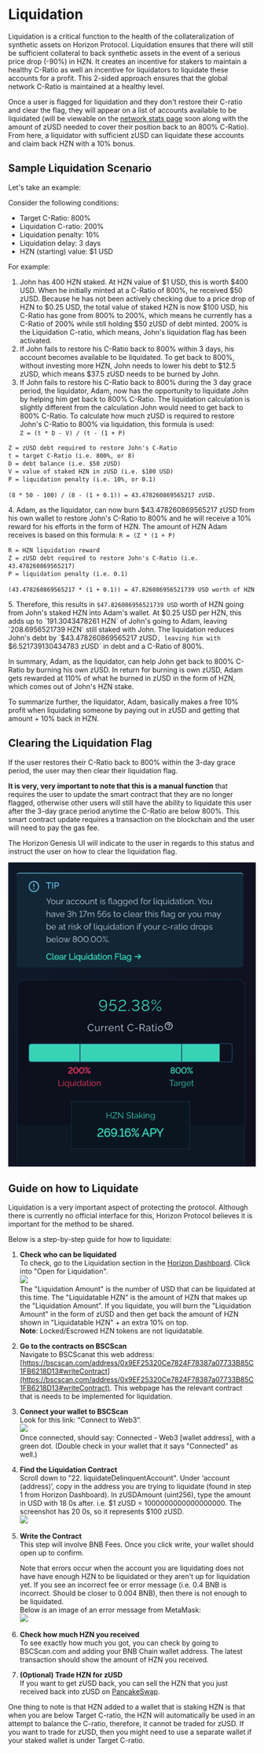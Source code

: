 # Liquidation

Liquidation is a critical function to the health of the collateralization of synthetic assets on Horizon Protocol. Liquidation ensures that there will still be sufficient collateral to back synthetic assets in the event of a serious price drop (-90%) in HZN. It creates an incentive for stakers to maintain a healthy C-Ratio as well an incentive for liquidators to liquidate these accounts for a profit. This 2-sided approach ensures that the global network C-Ratio is maintained at a healthy level.

Once a user is flagged for liquidation and they don't restore their C-ratio and clear the flag, they will appear on a list of accounts available to be liquidated (will be viewable on the [network stats page](https://dashboard.horizonprotocol.com/) soon along with the amount of zUSD needed to cover their position back to an 800% C-Ratio). From here, a liquidator with sufficient zUSD can liquidate these accounts and claim back HZN with a 10% bonus.&#x20;

## Sample Liquidation Scenario

Let's take an example:

Consider the following conditions:

* Target C-Ratio: 800%
* Liquidation C-ratio: 200%
* Liquidation penalty: 10%
* Liquidation delay: 3 days
* HZN (starting) value: $1 USD

For example:

1. John has 400 HZN staked. At HZN value of $1 USD, this is worth $400 USD. When he initially minted at a C-Ratio of 800%, he received $50 zUSD. Because he has not been actively checking due to a price drop of HZN to $0.25 USD, the total value of staked HZN is now $100 USD, his C-Ratio has gone from 800% to 200%, which means he currently has a C-Ratio of 200% while still holding $50 zUSD of debt minted. 200% is the Liquidation C-ratio, which means, John's liquidation flag has been activated.
2. If John fails to restore his C-Ratio back to 800% within 3 days, his account becomes available to be liquidated. To get back to 800%, without investing more HZN, John needs to lower his debt to $12.5 zUSD, which means $37.5 zUSD needs to be burned by John.
3. If John fails to restore his C-Ratio back to 800% during the 3 day grace period, the liquidator, Adam, now has the opportunity to liquidate John by helping him get back to 800% C-Ratio. The liquidation calculation is slightly different from the calculation John would need to get back to 800% C-Ratio. To calculate how much zUSD is required to restore John's C-Ratio to 800% via liquidation, this formula is used: \
   `Z = (t * D - V) / (t - (1 + P)`

```
Z = zUSD debt required to restore John's C-Ratio
t = target C-Ratio (i.e. 800%, or 8)
D = debt balance (i.e. $50 zUSD)
V = value of staked HZN in zUSD (i.e. $100 USD)
P = liquidation penalty (i.e. 10%, or 0.1)

(8 * 50 - 100) / (8 - (1 + 0.1)) = 43.478260869565217 zUSD.
```

4\. Adam, as the liquidator, can now burn $43.478260869565217 zUSD from his own wallet to restore John's C-Ratio to 800% and he will receive a 10% reward for his efforts in the form of HZN. The amount of HZN Adam receives is based on this formula: `R = (Z * (1 + P)`

```
R = HZN liquidation reward
Z = zUSD debt required to restore John's C-Ratio (i.e. 43.478260869565217)
P = liquidation penalty (i.e. 0.1)

(43.478260869565217 * (1 + 0.1)) = 47.826086956521739 USD worth of HZN
```

5\. Therefore, this results in `$47.826086956521739 USD` worth of HZN going from John's staked HZN into Adam's wallet. At $0.25 USD per HZN, this adds up to `191.3043478261 HZN` of John's going to Adam, leaving `208.6956521739 HZN` still staked with John. The liquidation reduces John's debt by `$43.478260869565217 zUSD`, leaving him with `$6.521739130434783 zUSD` in debt and a C-Ratio of 800%.

In summary, Adam, as the liquidator, can help John get back to 800% C-Ratio by burning his own zUSD. In return for burning is own zUSD, Adam gets rewarded at 110% of what he burned in zUSD in the form of HZN, which comes out of John's HZN stake.&#x20;

To summarize further, the liquidator, Adam, basically makes a free 10% profit when liquidating someone by paying out in zUSD and getting that amount + 10% back in HZN.

## Clearing the Liquidation Flag

If the user restores their C-Ratio back to 800% within the 3-day grace period, the user may then clear their liquidation flag.&#x20;

**It is very, very important to note that this is a manual function** that requires the user to update the smart contract that they are no longer flagged, otherwise other users will still have the ability to liquidate this user after the 3-day grace period anytime the C-Ratio are below 800%. This smart contract update requires a transaction on the blockchain and the user will need to pay the gas fee.&#x20;

The Horizon Genesis UI will indicate to the user in regards to this status and instruct the user on how to clear the liquidation flag.

![Clear Liquidation Flag Instructions](../../.gitbook/assets/hzn-docs-liquidation2.png)

## Guide on how to Liquidate

Liquidation is a very important aspect of protecting the protocol. Although there is currently no official interface for this, Horizon Protocol believes it is important for the method to be shared.&#x20;

Below is a step-by-step guide for how to liquidate:

1. **Check who can be liquidated**\
   To check, go to the Liquidation section in the [Horizon Dashboard](https://dashboard.horizonprotocol.com/). Click into "Open for Liquidation".\
   ![](../../.gitbook/assets/liquidation\_dashboaard.png)\
   The "Liquidation Amount" is the number of USD that can be liquidated at this time. The "Liquidatable HZN" is the amount of HZN that makes up the "Liquidation Amount". If you liquidate, you will burn the "Liquidation Amount" in the form of zUSD and then get back the amount of HZN shown in "Liquidatable HZN" + an extra 10% on top.\
   **Note**: Locked/Escrowed HZN tokens are not liquidatable.
2. **Go to the contracts on BSCScan**\
   Navigate to BSCScanat this web address: [https://bscscan.com/address/0x9EF25320Ce7824F78387a07733B85C1FB6218D13#writeContract](https://bscscan.com/address/0x9EF25320Ce7824F78387a07733B85C1FB6218D13#writeContract). This webpage has the relevant contract that is needs to be implemented for liquidation.
3. **Connect your wallet to BSCScan**\
   Look for this link: “Connect to Web3”. \
   ![](../../.gitbook/assets/liquidation\_connect\_to\_web3.png)\
   Once connected, should say: Connected - Web3 \[wallet address], with a green dot. (Double check in your wallet that it says "Connected" as well.)
4. **Find the Liquidation Contract**\
   Scroll down to "22. liquidateDelinquentAccount". Under ‘account (address)’, copy in the address you are trying to liquidate (found in step 1 from Horizon Dashboard). In zUSDAmount (uint256), type the amount in USD with 18 0s after. i.e. $1 zUSD = 1000000000000000000. The screenshot has 20 0s, so it represents $100 zUSD.\
   ![](../../.gitbook/assets/liquidation\_contract.png)
5.  **Write the Contract**\
    This step will involve BNB Fees. Once you click write, your wallet should open up to confirm.

    Note that errors occur when the account you are liquidating does not have have enough HZN to be liquidated or they aren't up for liquidation yet. If you see an incorrect fee or error message (i.e. 0.4 BNB is incorrect. Should be closer to 0.004 BNB), then there is not enough to be liquidated.\
    Below is an image of an error message from MetaMask:\
    ![](../../.gitbook/assets/liquidation\_warning.png)
6. **Check how much HZN you received**\
   To see exactly how much you got, you can check by going to BSCScan.com and adding your BNB Chain wallet address. The latest transaction should show the amount of HZN you received.
7. **(Optional) Trade HZN for zUSD**\
   If you want to get zUSD back, you can sell the HZN that you just received back into zUSD on [PancakeSwap](https://pancakeswap.finance/swap).

One thing to note is that HZN added to a wallet that is staking HZN is that when you are below Target C-ratio, the HZN will automatically be used in an attempt to balance the C-ratio, therefore, it cannot be traded for zUSD. If you want to trade for zUSD, then you might need to use a separate wallet if your staked wallet is under Target C-ratio.
